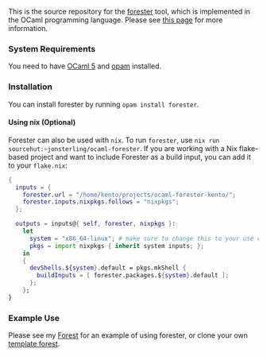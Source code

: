 This is the source repository for the [forester](https://sr.ht/~jonsterling/forester/) tool, which is implemented in the OCaml programming language. Please see [this page](https://www.jonmsterling.com/jms-005P.xml) for more information.

### System Requirements

You need to have [OCaml 5](https://ocaml.org) and [opam](https://opam.ocaml.org) installed.

### Installation

You can install forester by running `opam install forester`.

#### Using nix (Optional)

Forester can also be used with `nix`. To run `forester`, use `nix run sourcehut:~jonsterling/ocaml-forester`. If you are working with a Nix flake-based project and want to include Forester as a build input, you can add it to your `flake.nix`:

```nix
{
  inputs = {
    forester.url = "/home/kento/projects/ocaml-forester-kento/";
    forester.inputs.nixpkgs.follows = "nixpkgs";
  };

  outputs = inputs@{ self, forester, nixpkgs }:
    let
      system = "x86_64-linux"; # make sure to change this to your use case!
      pkgs = import nixpkgs { inherit system inputs; };
    in
    {
      devShells.${system}.default = pkgs.mkShell {
        buildInputs = [ forester.packages.${system}.default ];
      };
    };
}
```

### Example Use

Please see my [Forest](https://github.com/jonsterling/forest) for an example of using forester, or clone your own [template forest](https://git.sr.ht/~jonsterling/forest-template).
